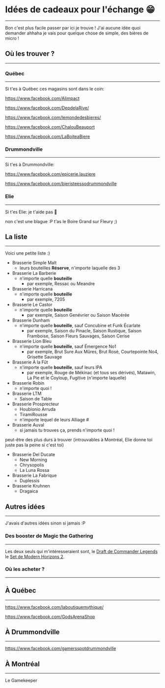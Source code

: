 # Idées de cadeaux pour l'échange 😁

---

Bon c'est plus facile passer par ici je trouve ! J'ai aucune idée quoi demander ahhaha je vais pour quelque chose de simple, des bières de micro !

## Où les trouver ? 

---

### Québec

---

Si t'es à Québec ces magasins sont dans le coin:

https://www.facebook.com/Alimpact

https://www.facebook.com/DepdelaRive/

https://www.facebook.com/lemondedesbieres/

https://www.facebook.com/ChalouBeauport

https://www.facebook.com/LaBoiteaBiere

### Drummondville

---

Si t'es à Drummondville:

https://www.facebook.com/epicerie.lauziere

https://www.facebook.com/bieristeessodrummondville

### Elie

---

Si t'es Elie: je t'aide pas 💖

non c'est une blague :P t'as le Boire Grand sur Fleury ;)

## La liste

---

Voici une petite liste :)

* Brasserie Simple Malt
  * leurs bouteilles **Réserve**, n'importe laquelle des 3
* Brasserie La Barberie
  * n'importe quelle **bouteille**
    * par exemple, Ressac ou Meandre
* Brasserie Harricana
  * n'importe quelle **bouteille**
    * par exemple, 7205
* Brasserie Le Castor
  * n'importe quelle **bouteille**
    * par exemple, Saison Genévrier ou Saison Macérée
* Brasserie Dunham
  * n'importe quelle **bouteille**, sauf Concubine et Funk Écarlate
    * par exemple, Saison du Pinacle, Saison Rustique, Saison Framboise, Saison Fleurs Sauvages, Saison Cerise
* Brasserie Lion Bleu
  * n'importe quelle **bouteille**, sauf Émergence No1
    * par exemple, Brut Sure Aux Mûres, Brut Rosé, Courtepointe No4, Grisette Sauvage
* Brasserie À la Fût
  * n'importe quelle **bouteille**, sauf leurs IPA
    * par exemple, Rouge de Mékinac (et tous ses dérivés), Matawin, La Pie et le Coyloup, Fugitive (n'importe laquelle)
* Brasserie Robin
  * n'importe quoi !
* Brasserie LTM
  * Saison de Table
* Brasserie Prosprecteur
  * Houblonio Arruda
  * TiramiRousse
  * n'importe lequel de leurs Alliage #
* Brasserie Auval
  * si jamais tu trouves ça, prends n'importe quoi !

peut-être des plus durs à trouver (introuvables à Montréal, Elie donne toi juste pas la peine si c'est toi)
* Brasserie Del Ducate
  * New Morning
  * Chrysopolis
  * La Luna Rossa
* Brasserie La Fabrique
  * Duplessis
* Brasserie Kruhnen
  * Dragaica

## Autres idées

---

J'avais d'autres idées sinon si jamais :P

### Des booster de Magic the Gathering

---

Les deux seuls qui m'intéresseraient sont, le [Draft de Commander Legends](https://www.facetofacegames.com/commander-legends-draft-booster-pack/) le [Set de Modern Horizons 2](https://www.facetofacegames.com/modern-horizons-2-set-booster-pack/).

### Où les acheter ?

---

## À Québec

---

https://www.facebook.com/laboutiquemythique/

https://www.facebook.com/GodsArenaShop

## À Drummondville

---

https://www.facebook.com/gamersspotdrummondville

## À Montréal

---

Le Gamekeeper
